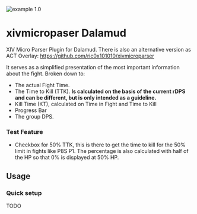 
![example 1.0](https://ric0x101010.github.io/xivmicroparser/img/example_1.0.png)

# xivmicropaser Dalamud
XIV Micro Parser Plugin for Dalamud.
There is also an alternative version as ACT Overlay: https://github.com/ric0x101010/xivmicroparser 

It serves as a simplified presentation of the most important information about the fight.
Broken down to:
- The actual Fight Time.
- The Time to Kill (TTK). **Is calculated on the basis of the current rDPS and can be different, but is only intended as a guideline.** 
- Kill Time (KT), calculated on Time in Fight and Time to Kill
- Progress Bar
- The group DPS.

### Test Feature
- Checkbox for 50% TTK, this is there to get the time to kill for the 50% limit in fights like P8S P1. The percentage is also calculated with half of the HP so that 0% is displayed at 50% HP.

## Usage

### Quick setup

TODO


